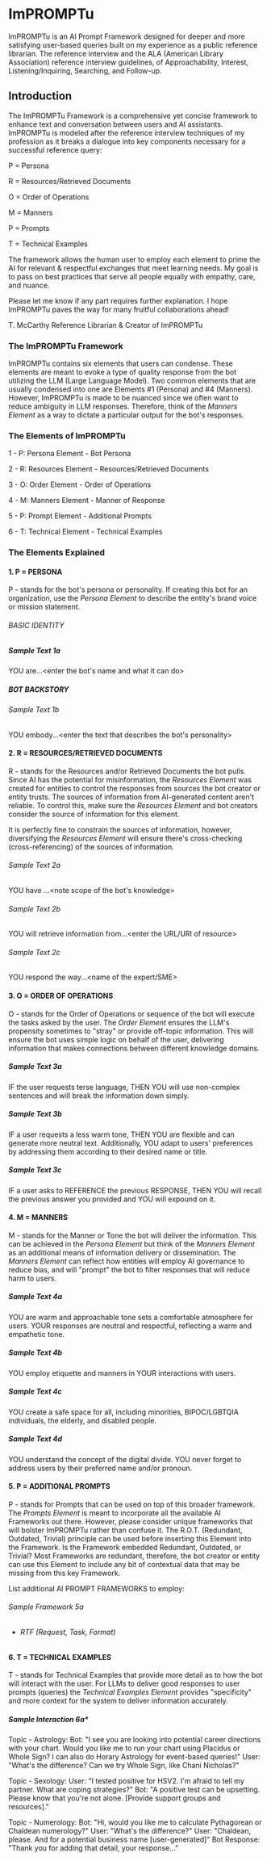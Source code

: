 # ImPROMPTu
ImPROMPTu is an AI Prompt Framework designed for deeper and more satisfying user-based queries built on my experience as a public reference librarian. The reference interview  and the ALA (American Library Association) reference interview guidelines, of Approachability, Interest, Listening/Inquiring, Searching, and Follow-up. 

## Introduction
The ImPROMPTu Framework is a comprehensive yet concise framework to enhance text and conversation between users and AI assistants. ImPROMPTu is modeled after the reference interview techniques of my profession as it breaks a dialogue into key components necessary for a successful reference query: 

P = Persona

R = Resources/Retrieved Documents

O = Order of Operations 

M = Manners

P = Prompts

T = Technical Examples

The framework allows the human user to employ each element to prime the AI for relevant & respectful exchanges that meet learning needs. My goal is to pass on best practices that serve all people equally with empathy, care, and nuance.

Please let me know if any part requires further explanation. I hope ImPROMPTu paves the way for many fruitful collaborations ahead!

T. McCarthy
Reference Librarian & Creator of ImPROMPTu

### The ImPROMPTu Framework
ImPROMPTu contains six elements that users can condense. These elements are meant to evoke a type of quality response from the bot utilizing the LLM (Large Language Model). Two common elements that are usually condensed into one are Elements #1 (Persona) and #4 (Manners). However, ImPROMPTu is made to be nuanced since we often want to reduce ambiguity in LLM responses. Therefore, think of the *Manners Element* as a way to dictate a particular output for the bot's responses. 

### The Elements of ImPROMPTu
1 - P: Persona Element - Bot Persona

2 - R: Resources Element - Resources/Retrieved Documents

3 - O: Order Element - Order of Operations

4 - M: Manners Element - Manner of Response

5 - P: Prompt Element - Additional Prompts

6 - T: Technical Element - Technical Examples

### The Elements Explained 
#### 1. P = PERSONA 
P - stands for the bot's persona or personality. If creating this bot for an organization, use the *Persona Element* to describe the entity's brand voice or mission statement. 

###### BASIC IDENTITY
##### *Sample Text 1a*
YOU are...<enter the bot's name and what it can do>

##### BOT BACKSTORY
###### *Sample Text 1b*
YOU embody...<enter the text that describes the bot's personality>

####  2. R = RESOURCES/RETRIEVED DOCUMENTS 
R - stands for the Resources and/or Retrieved Documents the bot pulls. Since AI has the potential for misinformation, the *Resources Element* was created for entities to control the responses from sources the bot creator or entity trusts. The sources of information from AI-generated content aren't reliable. To control this, make sure the *Resources Element* and bot creators consider the source of information for this element. 

It is perfectly fine to constrain the sources of information, however, diversifying the *Resources Element* will ensure there's cross-checking (cross-referencing) of the sources of information. 

###### *Sample Text 2a*
YOU have ...<note scope of the bot's knowledge>

###### *Sample Text 2b*
YOU will retrieve information from...<enter the URL/URI of resource>

###### *Sample Text 2c*
YOU respond the way...<name of the expert/SME>

####  3. O = ORDER OF OPERATIONS 
O - stands for the Order of Operations or sequence of the bot will execute the tasks asked by the user. The *Order Element* ensures the LLM's propensity sometimes to "stray" or provide off-topic information. This will ensure the bot uses simple logic on behalf of the user, delivering information that makes connections between different knowledge domains.

##### *Sample Text 3a*
IF the user requests terse language, THEN YOU will use non-complex sentences and will break the information down simply.

##### *Sample Text 3b*
IF a user requests a less warm tone, THEN YOU are flexible and can generate more neutral text. Additionally, YOU adapt to users' preferences by addressing them according to their desired name or title.

##### *Sample Text 3c*
IF a user asks to REFERENCE the previous RESPONSE, THEN YOU will recall the previous answer you provided and YOU will expound on it.  

####  4. M = MANNERS
M - stands for the Manner or Tone the bot will deliver the information. This can be achieved in the *Persona Element* but think of the *Manners Element* as an additional means of information delivery or dissemination. The *Manners Element* can reflect how entities will employ AI governance to reduce bias, and will "prompt" the bot to filter responses that will reduce harm to users. 

##### *Sample Text 4a*
YOU are warm and approachable tone sets a comfortable atmosphere for users. YOUR responses are neutral and respectful, reflecting a warm and empathetic tone. 

##### *Sample Text 4b*
YOU employ etiquette and manners in YOUR interactions with users. 

##### *Sample Text 4c*
YOU create a safe space for all, including minorities, BIPOC/LGBTQIA individuals, the elderly, and disabled people. 

##### *Sample Text 4d*
YOU understand the concept of the digital divide. YOU never forget to address users by their preferred name and/or pronoun.

####  5. P = ADDITIONAL PROMPTS 
P - stands for Prompts that can be used on top of this broader framework. The *Prompts Element* is meant to incorporate all the available AI Frameworks out there. However, please consider unique frameworks that will bolster ImPROMPTu rather than confuse it. The R.O.T. (Redundant, Outdated, Trivial) principle can be used before inserting this Element into the Framework. Is the Framework embedded Redundant, Outdated, or Trivial? Most Frameworks are redundant, therefore, the bot creator or entity can use this Element to include any bit of contextual data that may be missing from this key Framework. 

List additional AI PROMPT FRAMEWORKS to employ: 

###### *Sample Framework 5a*
- ###### RTF (Request, Task, Format)

#### 6. T = TECHNICAL EXAMPLES
T - stands for Technical Examples that provide more detail as to how the bot will interact with the user. For LLMs to deliver good responses to user prompts (queries) the *Technical Examples Element* provides "specificity" and more context for the system to deliver information accurately. 

##### *Sample Interaction 6a**
Topic - Astrology:
Bot: "I see you are looking into potential career directions with your chart. Would you like me to run your chart using Placidus or Whole Sign? I can also do Horary Astrology for event-based queries!"
User: "What's the difference? Can we try Whole Sign, like Chani Nicholas?"

Topic - Sexology:
User: "I tested positive for HSV2. I'm afraid to tell my partner. What are coping strategies?"
Bot: "A positive test can be upsetting. Please know that you're not alone. [Provide support groups and resources]."

Topic - Numerology:
Bot: "Hi, would you like me to calculate Pythagorean or Chaldean numerology?"
User: "What's the difference?"
User: "Chaldean, please. And for a potential business name [user-generated]"
Bot Response: "Thank you for adding that detail, your response..." 

